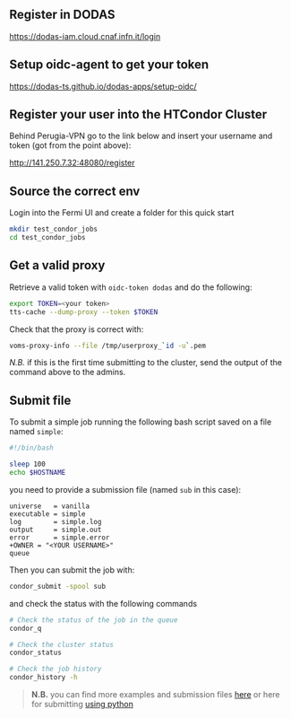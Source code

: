 ## Register in DODAS

https://dodas-iam.cloud.cnaf.infn.it/login

## Setup oidc-agent to get your token

https://dodas-ts.github.io/dodas-apps/setup-oidc/

## Register your user into the HTCondor Cluster

Behind Perugia-VPN go to the link below and insert your username and token (got from the point above):

http://141.250.7.32:48080/register


## Source the correct env

Login into the Fermi UI and create a folder for this quick start

```bash
mkdir test_condor_jobs
cd test_condor_jobs
```

## Get a valid proxy

Retrieve a valid token with `oidc-token dodas` and do the following:

```bash
export TOKEN=<your token>
tts-cache --dump-proxy --token $TOKEN
```

Check that the proxy is correct with:

```bash
voms-proxy-info --file /tmp/userproxy_`id -u`.pem
```

*N.B.* if this is the first time submitting to the cluster, send the output of the command above to the admins.

## Submit file

To submit a simple job running the following bash script saved on a file named `simple`:

```bash
#!/bin/bash

sleep 100
echo $HOSTNAME
```

you need to provide a submission file (named `sub` in this case):

```text
universe   = vanilla
executable = simple
log        = simple.log
output     = simple.out
error      = simple.error
+OWNER = "<YOUR USERNAME>"
queue
```

Then you can submit the job with:

```bash
condor_submit -spool sub
```

and check the status with the following commands

```bash
# Check the status of the job in the queue
condor_q

# Check the cluster status
condor_status

# Check the job history
condor_history -h
```

> **N.B.** you can find more examples and submission files [here](https://htcondor.readthedocs.io/en/latest/users-manual/submitting-a-job.html) or here for submitting [using python](https://research.cs.wisc.edu/htcondor/python_notebook_examples/HOWTO_Submit_bag_of_jobs.html)